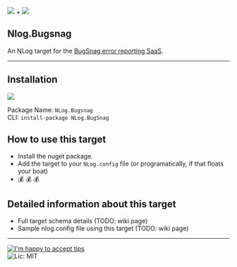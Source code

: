 ![](http://nlog-project.org/images/NLog-logo-only_small.png) + ![](http://i.imgur.com/VA7NnER.png)

## Nlog.Bugsnag

An NLog target for the [BugSnag error reporting SaaS](http://www.bugsnag.com/).

-----

## Installation

[![](http://i.imgur.com/oLtAwq9.png)](https://www.nuget.org/packages/WorldDomination.HttpClient.Helpers/)

Package Name: `NLog.Bugsnag`  
CLI: `install-package NLog.BugSnag`  

## How to use this target
- Install the nuget package.
- Add the target to your `NLog.config` file (or programatically, if that floats your boat)
- :moneybag: :moneybag: :moneybag: 

## Detailed information about this target
- Full target schema details (TODO: wiki page)
- Sample nlog.config file using this target (TODO: wiki page)

---
[![I'm happy to accept tips](http://img.shields.io/gittip/purekrome.svg?style=flat-square)](https://gratipay.com/PureKrome/)  
![Lic: MIT](http://img.shields.io/badge/License-MIT-blue.svg?style=flat-square)
